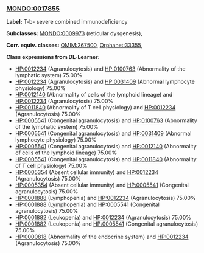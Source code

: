 
### [MONDO:0017855](http://purl.obolibrary.org/obo/MONDO_0017855)
**Label:** T-b- severe combined immunodeficiency

**Subclasses:** [MONDO:0009973](http://purl.obolibrary.org/obo/MONDO_0009973) (reticular dysgenesis), 

**Corr. equiv. classes:** [OMIM:267500](http://purl.obolibrary.org/obo/OMIM_267500), [Orphanet:33355](http://www.orpha.net/ORDO/Orphanet_33355), 

**Class expressions from DL-Learner:**

- [HP:0012234](http://purl.obolibrary.org/obo/HP_0012234) (Agranulocytosis) and [HP:0100763](http://purl.obolibrary.org/obo/HP_0100763) (Abnormality of the lymphatic system) 75.00%
- [HP:0012234](http://purl.obolibrary.org/obo/HP_0012234) (Agranulocytosis) and [HP:0031409](http://purl.obolibrary.org/obo/HP_0031409) (Abnormal lymphocyte physiology) 75.00%
- [HP:0012140](http://purl.obolibrary.org/obo/HP_0012140) (Abnormality of cells of the lymphoid lineage) and [HP:0012234](http://purl.obolibrary.org/obo/HP_0012234) (Agranulocytosis) 75.00%
- [HP:0011840](http://purl.obolibrary.org/obo/HP_0011840) (Abnormality of T cell physiology) and [HP:0012234](http://purl.obolibrary.org/obo/HP_0012234) (Agranulocytosis) 75.00%
- [HP:0005541](http://purl.obolibrary.org/obo/HP_0005541) (Congenital agranulocytosis) and [HP:0100763](http://purl.obolibrary.org/obo/HP_0100763) (Abnormality of the lymphatic system) 75.00%
- [HP:0005541](http://purl.obolibrary.org/obo/HP_0005541) (Congenital agranulocytosis) and [HP:0031409](http://purl.obolibrary.org/obo/HP_0031409) (Abnormal lymphocyte physiology) 75.00%
- [HP:0005541](http://purl.obolibrary.org/obo/HP_0005541) (Congenital agranulocytosis) and [HP:0012140](http://purl.obolibrary.org/obo/HP_0012140) (Abnormality of cells of the lymphoid lineage) 75.00%
- [HP:0005541](http://purl.obolibrary.org/obo/HP_0005541) (Congenital agranulocytosis) and [HP:0011840](http://purl.obolibrary.org/obo/HP_0011840) (Abnormality of T cell physiology) 75.00%
- [HP:0005354](http://purl.obolibrary.org/obo/HP_0005354) (Absent cellular immunity) and [HP:0012234](http://purl.obolibrary.org/obo/HP_0012234) (Agranulocytosis) 75.00%
- [HP:0005354](http://purl.obolibrary.org/obo/HP_0005354) (Absent cellular immunity) and [HP:0005541](http://purl.obolibrary.org/obo/HP_0005541) (Congenital agranulocytosis) 75.00%
- [HP:0001888](http://purl.obolibrary.org/obo/HP_0001888) (Lymphopenia) and [HP:0012234](http://purl.obolibrary.org/obo/HP_0012234) (Agranulocytosis) 75.00%
- [HP:0001888](http://purl.obolibrary.org/obo/HP_0001888) (Lymphopenia) and [HP:0005541](http://purl.obolibrary.org/obo/HP_0005541) (Congenital agranulocytosis) 75.00%
- [HP:0001882](http://purl.obolibrary.org/obo/HP_0001882) (Leukopenia) and [HP:0012234](http://purl.obolibrary.org/obo/HP_0012234) (Agranulocytosis) 75.00%
- [HP:0001882](http://purl.obolibrary.org/obo/HP_0001882) (Leukopenia) and [HP:0005541](http://purl.obolibrary.org/obo/HP_0005541) (Congenital agranulocytosis) 75.00%
- [HP:0000818](http://purl.obolibrary.org/obo/HP_0000818) (Abnormality of the endocrine system) and [HP:0012234](http://purl.obolibrary.org/obo/HP_0012234) (Agranulocytosis) 75.00%


